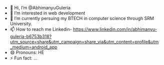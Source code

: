 - 👋 Hi, I’m @AbhimanyuGuleria
- 👀 I’m interested in web development 
- 🌱 I’m currently persuing my BTECH in computer science through SRM University.
- 📫 How to reach me Linkedin- https://www.linkedin.com/in/abhimanyu-guleria-b6753b318?utm_source=share&utm_campaign=share_via&utm_content=profile&utm_medium=android_app
- 😄 Pronouns: HE
- ⚡ Fun fact: ...

<!---
AbhimanyuGuleria/AbhimanyuGuleria is a ✨ special ✨ repository because its `README.md` (this file) appears on your GitHub profile.
You can click the Preview link to take a look at your changes.
--->
